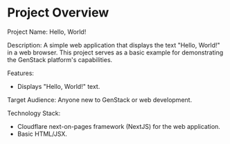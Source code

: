 # Project Overview

Project Name: Hello, World!

Description: A simple web application that displays the text "Hello, World!" in a web browser. This project serves as a basic example for demonstrating the GenStack platform's capabilities.

Features:

*   Displays "Hello, World!" text.

Target Audience: Anyone new to GenStack or web development.

Technology Stack:

*   Cloudflare next-on-pages framework (NextJS) for the web application.
*   Basic HTML/JSX.